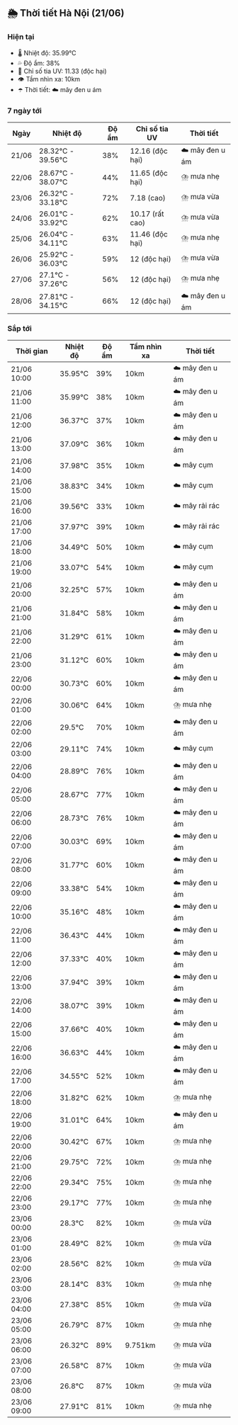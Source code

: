 ## 🌦️ Thời tiết Hà Nội (21/06)

### Hiện tại

- 🌡️ Nhiệt độ: 35.99℃
- 💦 Độ ẩm: 38%
- 🌟 Chỉ số tia UV: 11.33 (độc hại)
- 👁️ Tầm nhìn xa: 10km
- ☂️ Thời tiết: ☁️ mây đen u ám

### 7 ngày tới

| Ngày | Nhiệt độ | Độ ẩm | Chỉ số tia UV | Thời tiết |
| --- | --- | --- | --- | --- |
| 21/06 | 28.32℃ - 39.56℃ | 38% | 12.16 (độc hại) | ☁️ mây đen u ám |
| 22/06 | 28.67℃ - 38.07℃ | 44% | 11.65 (độc hại) | ⛈️ mưa nhẹ |
| 23/06 | 26.32℃ - 33.18℃ | 72% | 7.18 (cao) | ⛈️ mưa vừa |
| 24/06 | 26.01℃ - 33.92℃ | 62% | 10.17 (rất cao) | ⛈️ mưa vừa |
| 25/06 | 26.04℃ - 34.11℃ | 63% | 11.46 (độc hại) | ⛈️ mưa nhẹ |
| 26/06 | 25.92℃ - 36.03℃ | 59% | 12 (độc hại) | ⛈️ mưa vừa |
| 27/06 | 27.1℃ - 37.26℃ | 56% | 12 (độc hại) | ⛈️ mưa nhẹ |
| 28/06 | 27.81℃ - 34.15℃ | 66% | 12 (độc hại) | ☁️ mây đen u ám |

### Sắp tới

| Thời gian | Nhiệt độ | Độ ẩm | Tầm nhìn xa | Thời tiết |
| --- | --- | --- | --- | --- |
| 21/06 10:00 | 35.95℃ | 39% | 10km | ☁️ mây đen u ám |
| 21/06 11:00 | 35.99℃ | 38% | 10km | ☁️ mây đen u ám |
| 21/06 12:00 | 36.37℃ | 37% | 10km | ☁️ mây đen u ám |
| 21/06 13:00 | 37.09℃ | 36% | 10km | ☁️ mây đen u ám |
| 21/06 14:00 | 37.98℃ | 35% | 10km | ☁️ mây cụm |
| 21/06 15:00 | 38.83℃ | 34% | 10km | ☁️ mây cụm |
| 21/06 16:00 | 39.56℃ | 33% | 10km | ☁️ mây rải rác |
| 21/06 17:00 | 37.97℃ | 39% | 10km | ☁️ mây rải rác |
| 21/06 18:00 | 34.49℃ | 50% | 10km | ☁️ mây cụm |
| 21/06 19:00 | 33.07℃ | 54% | 10km | ☁️ mây cụm |
| 21/06 20:00 | 32.25℃ | 57% | 10km | ☁️ mây đen u ám |
| 21/06 21:00 | 31.84℃ | 58% | 10km | ☁️ mây đen u ám |
| 21/06 22:00 | 31.29℃ | 61% | 10km | ☁️ mây đen u ám |
| 21/06 23:00 | 31.12℃ | 60% | 10km | ☁️ mây đen u ám |
| 22/06 00:00 | 30.73℃ | 60% | 10km | ☁️ mây đen u ám |
| 22/06 01:00 | 30.06℃ | 64% | 10km | ⛈️ mưa nhẹ |
| 22/06 02:00 | 29.5℃ | 70% | 10km | ☁️ mây đen u ám |
| 22/06 03:00 | 29.11℃ | 74% | 10km | ☁️ mây cụm |
| 22/06 04:00 | 28.89℃ | 76% | 10km | ☁️ mây đen u ám |
| 22/06 05:00 | 28.67℃ | 77% | 10km | ☁️ mây đen u ám |
| 22/06 06:00 | 28.73℃ | 76% | 10km | ☁️ mây đen u ám |
| 22/06 07:00 | 30.03℃ | 69% | 10km | ☁️ mây đen u ám |
| 22/06 08:00 | 31.77℃ | 60% | 10km | ☁️ mây đen u ám |
| 22/06 09:00 | 33.38℃ | 54% | 10km | ☁️ mây đen u ám |
| 22/06 10:00 | 35.16℃ | 48% | 10km | ☁️ mây đen u ám |
| 22/06 11:00 | 36.43℃ | 44% | 10km | ☁️ mây đen u ám |
| 22/06 12:00 | 37.33℃ | 40% | 10km | ☁️ mây đen u ám |
| 22/06 13:00 | 37.94℃ | 39% | 10km | ☁️ mây đen u ám |
| 22/06 14:00 | 38.07℃ | 39% | 10km | ☁️ mây đen u ám |
| 22/06 15:00 | 37.66℃ | 40% | 10km | ☁️ mây đen u ám |
| 22/06 16:00 | 36.63℃ | 44% | 10km | ☁️ mây đen u ám |
| 22/06 17:00 | 34.55℃ | 52% | 10km | ☁️ mây đen u ám |
| 22/06 18:00 | 31.82℃ | 62% | 10km | ⛈️ mưa nhẹ |
| 22/06 19:00 | 31.01℃ | 64% | 10km | ☁️ mây đen u ám |
| 22/06 20:00 | 30.42℃ | 67% | 10km | ⛈️ mưa nhẹ |
| 22/06 21:00 | 29.75℃ | 72% | 10km | ⛈️ mưa nhẹ |
| 22/06 22:00 | 29.34℃ | 75% | 10km | ⛈️ mưa nhẹ |
| 22/06 23:00 | 29.17℃ | 77% | 10km | ⛈️ mưa nhẹ |
| 23/06 00:00 | 28.3℃ | 82% | 10km | ⛈️ mưa vừa |
| 23/06 01:00 | 28.49℃ | 82% | 10km | ⛈️ mưa vừa |
| 23/06 02:00 | 28.56℃ | 82% | 10km | ⛈️ mưa vừa |
| 23/06 03:00 | 28.14℃ | 83% | 10km | ⛈️ mưa nhẹ |
| 23/06 04:00 | 27.38℃ | 85% | 10km | ⛈️ mưa vừa |
| 23/06 05:00 | 26.79℃ | 87% | 10km | ⛈️ mưa nhẹ |
| 23/06 06:00 | 26.32℃ | 89% | 9.751km | ⛈️ mưa vừa |
| 23/06 07:00 | 26.58℃ | 87% | 10km | ⛈️ mưa vừa |
| 23/06 08:00 | 26.8℃ | 87% | 10km | ⛈️ mưa vừa |
| 23/06 09:00 | 27.91℃ | 81% | 10km | ⛈️ mưa nhẹ |

